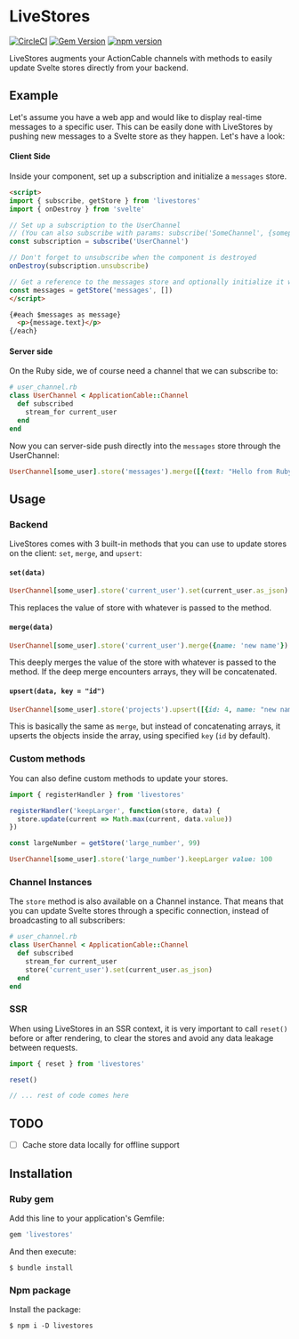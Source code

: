 # LiveStores

[![CircleCI](https://circleci.com/gh/buhrmi/livestores.svg?style=shield)](https://circleci.com/gh/buhrmi/livestores)
[![Gem Version](https://badge.fury.io/rb/livestores.svg)](https://rubygems.org/gems/livestores)
[![npm version](https://badge.fury.io/js/livestores.svg)](https://www.npmjs.com/package/livestores)

LiveStores augments your ActionCable channels with methods to easily update Svelte stores directly from your backend.

## Example

Let's assume you have a web app and would like to display real-time messages to a specific user. This can be easily done with LiveStores by pushing new messages to a Svelte store as they happen. Let's have a look:

#### Client Side

Inside your component, set up a subscription and initialize a `messages` store.

```html
<script>
import { subscribe, getStore } from 'livestores'
import { onDestroy } from 'svelte'

// Set up a subscription to the UserChannel
// (You can also subscribe with params: subscribe('SomeChannel', {someparam: 123}))
const subscription = subscribe('UserChannel')

// Don't forget to unsubscribe when the component is destroyed
onDestroy(subscription.unsubscribe)

// Get a reference to the messages store and optionally initialize it with an empty array
const messages = getStore('messages', [])
</script>

{#each $messages as message}
  <p>{message.text}</p>
{/each}
```

#### Server side

On the Ruby side, we of course need a channel that we can subscribe to:

```rb
# user_channel.rb
class UserChannel < ApplicationCable::Channel
  def subscribed
    stream_for current_user
  end
end
```

Now you can server-side push directly into the `messages` store through the UserChannel:

```rb
UserChannel[some_user].store('messages').merge([{text: "Hello from Ruby"}])
```

## Usage

### Backend

LiveStores comes with 3 built-in methods that you can use to update stores on the client: `set`, `merge`, and `upsert`:

#### `set(data)`

```rb
UserChannel[some_user].store('current_user').set(current_user.as_json)
```

This replaces the value of store with whatever is passed to the method.

#### `merge(data)`

```rb
UserChannel[some_user].store('current_user').merge({name: 'new name'})
```

This deeply merges the value of the store with whatever is passed to the method. If the deep merge encounters arrays, they will be concatenated.

#### `upsert(data, key = "id")`

```rb
UserChannel[some_user].store('projects').upsert([{id: 4, name: "new name"}])
```

This is basically the same as `merge`, but instead of concatenating arrays, it upserts the objects inside the array, using specified `key` (`id` by default).

### Custom methods

You can also define custom methods to update your stores.

```js
import { registerHandler } from 'livestores'

registerHandler('keepLarger', function(store, data) {
  store.update(current => Math.max(current, data.value))
})

const largeNumber = getStore('large_number', 99)
```

```ruby
UserChannel[some_user].store('large_number').keepLarger value: 100
```

### Channel Instances

The `store` method is also available on a Channel instance. That means that you can update Svelte stores through a specific connection, instead of broadcasting to all subscribers:

```rb
# user_channel.rb
class UserChannel < ApplicationCable::Channel
  def subscribed
    stream_for current_user
    store('current_user').set(current_user.as_json)
  end
end
```

### SSR

When using LiveStores in an SSR context, it is very important to call `reset()` before or after rendering, to clear the stores and avoid any data leakage between requests.

```js
import { reset } from 'livestores'

reset()

// ... rest of code comes here
```

## TODO

- [ ] Cache store data locally for offline support

## Installation

### Ruby gem

Add this line to your application's Gemfile:

```ruby
gem 'livestores'
```

And then execute:

    $ bundle install

### Npm package

Install the package:

    $ npm i -D livestores

